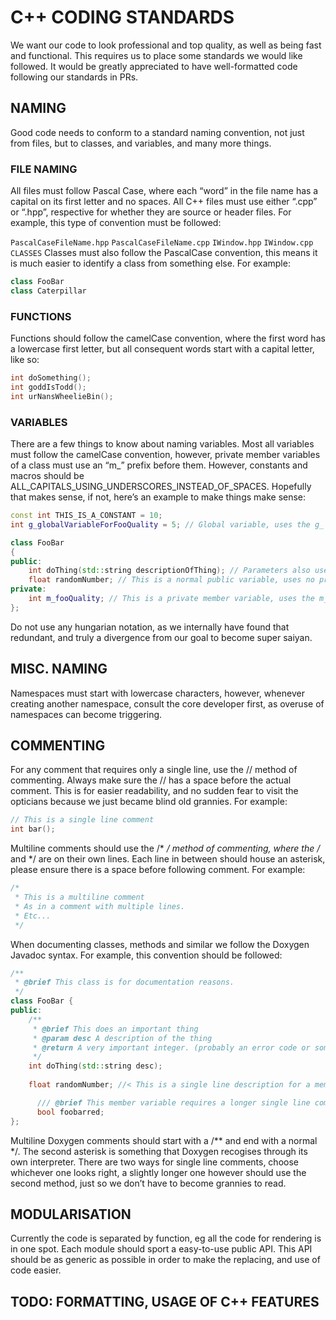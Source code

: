 # C++ CODING STANDARDS

We want our code to look professional and top quality, as well as being fast and functional. This requires us to place some standards we would like followed. It would be greatly appreciated to have well-formatted code following our standards in PRs.
## NAMING
Good code needs to conform to a standard naming convention, not just from files, but to classes, and variables, and many more things.
### FILE NAMING
All files must follow Pascal Case, where each “word” in the file name has a capital on its first letter and no spaces. All C++ files must use either “.cpp” or “.hpp”, respective for whether they are source or header files.
For example, this type of convention must be followed:

`PascalCaseFileName.hpp`
`PascalCaseFileName.cpp`
`IWindow.hpp`
`IWindow.cpp`
`CLASSES`
Classes must also follow the PascalCase convention, this means it is much easier to identify a class from something else. For example:

```cpp
class FooBar
class Caterpillar
```
### FUNCTIONS
Functions should follow the camelCase convention, where the first word has a lowercase first letter, but all consequent words start with a capital letter, like so:

```cpp
int doSomething();
int goddIsTodd();
int urNansWheelieBin(); 
```
### VARIABLES
There are a few things to know about naming variables. Most all variables must follow the camelCase convention, however, private member variables of a class must use an “m_” prefix before them. However, constants and macros should be ALL_CAPITALS_USING_UNDERSCORES_INSTEAD_OF_SPACES. Hopefully that makes sense, if not, here’s an example to make things make sense:

```cpp
const int THIS_IS_A_CONSTANT = 10;
int g_globalVariableForFooQuality = 5; // Global variable, uses the g_ prefix

class FooBar
{
public:
    int doThing(std::string descriptionOfThing); // Parameters also use camelCase.
    float randomNumber; // This is a normal public variable, uses no prefix.
private:
    int m_fooQuality; // This is a private member variable, uses the m_ prefix.
};
```

Do not use any hungarian notation, as we internally have found that redundant, and truly a divergence from our goal to become super saiyan.
## MISC. NAMING
Namespaces must start with lowercase characters, however, whenever creating another namespace, consult the core developer first, as overuse of namespaces can become triggering.
## COMMENTING
For any comment that requires only a single line, use the // method of commenting. Always make sure the // has a space before the actual comment. This is for easier readability, and no sudden fear to visit the opticians because we just became blind old grannies. For example:

```cpp
// This is a single line comment
int bar();
```
Multiline comments should use the /* */ method of commenting, where the /* and */ are on their own lines. Each line in between should house an asterisk, please ensure there is a space before following comment. For example:
```cpp
/*
 * This is a multiline comment
 * As in a comment with multiple lines.
 * Etc...
 */
```
When documenting classes, methods and similar we follow the Doxygen Javadoc syntax. For example, this convention should be followed:
```cpp
/**
 * @brief This class is for documentation reasons. 
 */
class FooBar {
public:
	/**
	 * @brief This does an important thing
	 * @param desc A description of the thing
	 * @return A very important integer. (probably an error code or something)
	 */
  	int doThing(std::string desc);
  	
  	float randomNumber; //< This is a single line description for a member

      /// @brief This member variable requires a longer single line comment. (filling space)
      bool foobarred;
};
```
Multiline Doxygen comments should start with a /** and end with a normal */. The second asterisk is something that Doxygen recogises through its own interpreter. There are two ways for single line comments, choose whichever one looks right, a slightly longer one however should use the second method, just so we don’t have to become grannies to read.
## MODULARISATION
Currently the code is separated by function, eg all the code for rendering is in one spot. Each module should sport a easy-to-use public API. This API should be as generic as possible in order to make the replacing, and use of code easier.
## TODO: FORMATTING, USAGE OF C++ FEATURES
